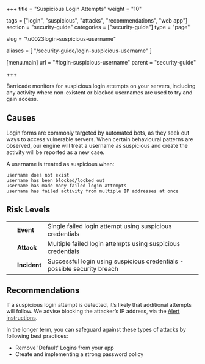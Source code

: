 +++
title = "Suspicious Login Attempts"
weight = "10"

tags = ["login", "suspicious", "attacks", "recommendations", "web app"]
section = "security-guide"
categories = ["security-guide"]
type = "page"

slug = "\u0023login-suspicious-username"

aliases = [
    "/security-guide/login-suspicious-username"
]

[menu.main]
    url = "#login-suspicious-username"
    parent = "security-guide"

+++

Barricade monitors for suspicious login attempts on your servers, including any activity where non-existent or blocked usernames are used to try and gain access.

## Causes

Login forms are commonly targeted by automated bots, as they seek out ways to access vulnerable servers. When certain behavioural patterns are observed, our engine will treat a username as suspicious and create the activity will be reported as a new case.

A username is treated as suspicious when: 

```
username does not exist  
username has been blocked/locked out  
username has made many failed login attempts  
username has failed activity from multiple IP addresses at once
```

## Risk Levels

<table class="risk">
<tbody>
<tr>
<td><em> </em></td>
<td><strong>Event</strong></td>
<td>Single failed login attempt using suspicious credentials</td>
</tr>
<tr>
<td><em> </em></td>
<td><strong>Attack</strong></td>
<td>Multiple failed login attempts using suspicious credentials</td>
</tr>
<tr>
<td><em> </em></td>
<td><strong>Incident</strong></td>
<td>Successful login using suspicious credentials - possible security breach</td>
</tr>
</tbody>
</table>

## Recommendations

If a suspicious login attempt is detected, it’s likely that additional attempts will follow. We advise blocking the attacker’s IP address, via the [Alert instructions](https://app.barricade.io/dashboard/alerts).

In the longer term, you can safeguard against these types of attacks by following best practices:

* Remove 'Default' Logins from your app
* Create and implementing a strong password policy
